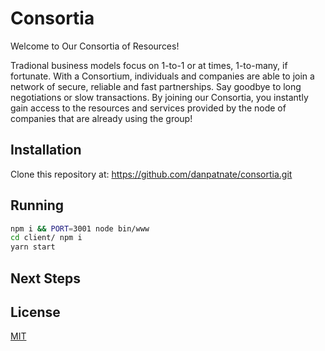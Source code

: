 # Consortia

Welcome to Our Consortia of Resources!

Tradional business models focus on 1-to-1 or at times, 1-to-many, if fortunate. With a Consortium, individuals and companies are able to join a network of secure, reliable and fast partnerships. Say goodbye to long negotiations or slow transactions. By joining our Consortia, you instantly gain access to the resources and services provided by the node of companies that are already using the group!

## Installation

Clone this repository at: https://github.com/danpatnate/consortia.git

## Running

```bash
npm i && PORT=3001 node bin/www
cd client/ npm i
yarn start
```

## Next Steps

## License
[MIT](https://choosealicense.com/licenses/mit/)
